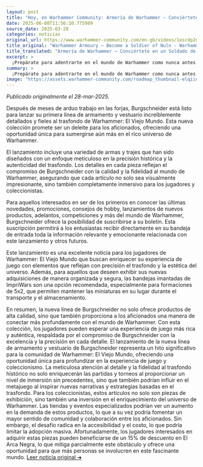 ```yaml
---
layout: post
title: "Hoy, en Warhammer Community: Armería de Warhammer – Conviértete en un Soldado de Nuln"
date: 2025-06-08T11:56:10.775989
source_date: 2025-03-28
categories: noticias
original_url: https://www.warhammer-community.com/en-gb/videos/1oscdp2u/warhammer-armoury-become-a-soldier-of-nuln/
title_original: "Warhammer Armoury – Become a Soldier of Nuln - Warhammer Community"
title_translated: "Armería de Warhammer – Conviértete en un Soldado de Nuln"
excerpt: >
  ¡Prepárate para adentrarte en el mundo de Warhammer como nunca antes! Después de meses de arduo trabajo en las forjas, Burgschneider lanza su primera línea de armamento y disfraces increíblemente detallados y fieles al lore de Warhammer: The Old World. Esta colección promete sumergirte en la experiencia de ser un auténtico soldado de Nuln. No te pierdas las últimas novedades, promociones y consejos para el hobby que llegarán directamente a tu bandeja de entrada. ¡Es el momento perfecto para unirte a la comunidad de Warhammer y vivir la aventura al máximo!
summary: >
  ¡Prepárate para adentrarte en el mundo de Warhammer como nunca antes! Después de meses de arduo trabajo en las forjas, Burgschneider lanza su primera línea de armamento y disfraces increíblemente detallados y fieles al lore de Warhammer: The Old World. Esta colección promete sumergirte en la experiencia de ser un auténtico soldado de Nuln. No te pierdas las últimas novedades, promociones y consejos para el hobby que llegarán directamente a tu bandeja de entrada. ¡Es el momento perfecto para unirte a la comunidad de Warhammer y vivir la aventura al máximo!
image: "https://assets.warhammer-community.com/roadmap_thumbnail-elqiiqvwms.png"
---
```


*Publicado originalmente el 28-mar-2025.*

Después de meses de arduo trabajo en las forjas, Burgschneider está listo para lanzar su primera línea de armamento y vestuario increíblemente detallados y fieles al trasfondo de Warhammer: El Viejo Mundo. Esta nueva colección promete ser un deleite para los aficionados, ofreciendo una oportunidad única para sumergirse aún más en el rico universo de Warhammer.

El lanzamiento incluye una variedad de armas y trajes que han sido diseñados con un enfoque meticuloso en la precisión histórica y la autenticidad del trasfondo. Los detalles en cada pieza reflejan el compromiso de Burgschneider con la calidad y la fidelidad al mundo de Warhammer, asegurando que cada artículo no solo sea visualmente impresionante, sino también completamente inmersivo para los jugadores y coleccionistas.

Para aquellos interesados en ser de los primeros en conocer las últimas novedades, promociones, consejos de hobby, lanzamientos de nuevos productos, adelantos, competiciones y más del mundo de Warhammer, Burgschneider ofrece la posibilidad de suscribirse a su boletín. Esta suscripción permitirá a los entusiastas recibir directamente en su bandeja de entrada toda la información relevante y emocionante relacionada con este lanzamiento y otros futuros.

Este lanzamiento es una excelente noticia para los jugadores de Warhammer: El Viejo Mundo que buscan enriquecer su experiencia de juego con elementos que reflejan con precisión el trasfondo y la estética del universo. Además, para aquellos que deseen exhibir sus nuevas adquisiciones de manera organizada y segura, las bandejas imantadas de ImpriWars son una opción recomendada, especialmente para formaciones de 5x2, que permiten mantener las miniaturas en su lugar durante el transporte y el almacenamiento.

En resumen, la nueva línea de Burgschneider no solo ofrece productos de alta calidad, sino que también proporciona a los aficionados una manera de conectar más profundamente con el mundo de Warhammer. Con esta colección, los jugadores pueden esperar una experiencia de juego más rica y auténtica, respaldada por el compromiso de Burgschneider con la excelencia y la precisión en cada detalle.
El lanzamiento de la nueva línea de armamento y vestuario de Burgschneider representa un hito significativo para la comunidad de Warhammer: El Viejo Mundo, ofreciendo una oportunidad única para profundizar en la experiencia de juego y coleccionismo. La meticulosa atención al detalle y la fidelidad al trasfondo histórico no solo enriquecerán las partidas y torneos al proporcionar un nivel de inmersión sin precedentes, sino que también podrían influir en el metajuego al inspirar nuevas narrativas y estrategias basadas en el trasfondo. Para los coleccionistas, estos artículos no solo son piezas de exhibición, sino también una inversión en el enriquecimiento del universo de Warhammer. Las tiendas y eventos especializados podrían ver un aumento en la demanda de estos productos, lo que a su vez podría fomentar un mayor sentido de comunidad y colaboración entre los aficionados. Sin embargo, el desafío radica en la accesibilidad y el costo, lo que podría limitar la adopción masiva. Afortunadamente, los jugadores interesados en adquirir estas piezas pueden beneficiarse de un 15% de descuento en El Arca Negra, lo que mitiga parcialmente este obstáculo y ofrece una oportunidad para que más personas se involucren en este fascinante mundo.
[Leer noticia original ➜](https://www.warhammer-community.com/en-gb/videos/1oscdp2u/warhammer-armoury-become-a-soldier-of-nuln/)
